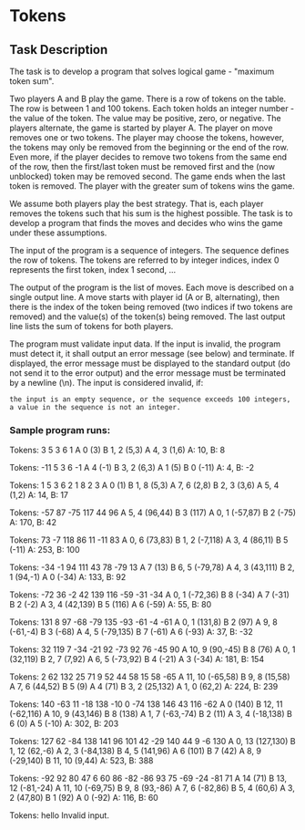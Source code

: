 # Tokens

## Task Description

The task is to develop a program that solves logical game - "maximum token sum".

Two players A and B play the game. There is a row of tokens on the table. The row is between 1 and 100 tokens. Each token holds an integer number - the value of the token. The value may be positive, zero, or negative. The players alternate, the game is started by player A. The player on move removes one or two tokens. The player may choose the tokens, however, the tokens may only be removed from the beginning or the end of the row. Even more, if the player decides to remove two tokens from the same end of the row, then the first/last token must be removed first and the (now unblocked) token may be removed second. The game ends when the last token is removed. The player with the greater sum of tokens wins the game.

We assume both players play the best strategy. That is, each player removes the tokens such that his sum is the highest possible. The task is to develop a program that finds the moves and decides who wins the game under these assumptions.

The input of the program is a sequence of integers. The sequence defines the row of tokens. The tokens are referred to by integer indices, index 0 represents the first token, index 1 second, ...

The output of the program is the list of moves. Each move is described on a single output line. A move starts with player id (A or B, alternating), then there is the index of the token being removed (two indices if two tokens are removed) and the value(s) of the token(s) being removed. The last output line lists the sum of tokens for both players.

The program must validate input data. If the input is invalid, the program must detect it, it shall output an error message (see below) and terminate. If displayed, the error message must be displayed to the standard output (do not send it to the error output) and the error message must be terminated by a newline (\n). The input is considered invalid, if:

    the input is an empty sequence, or the sequence exceeds 100 integers,
    a value in the sequence is not an integer.

### Sample program runs:

Tokens:
3 5 3 6 1
A 0 (3)
B 1, 2 (5,3)
A 4, 3 (1,6)
A: 10, B: 8

Tokens:
-11 5 3 6 -1
A 4 (-1)
B 3, 2 (6,3)
A 1 (5)
B 0 (-11)
A: 4, B: -2

Tokens:
1 5 3 6 2 1 8 2 3
A 0 (1)
B 1, 8 (5,3)
A 7, 6 (2,8)
B 2, 3 (3,6)
A 5, 4 (1,2)
A: 14, B: 17

Tokens:
-57 87 -75 117 44 96
A 5, 4 (96,44)
B 3 (117)
A 0, 1 (-57,87)
B 2 (-75)
A: 170, B: 42

Tokens:
73 -7 118 86 11 -11 83
A 0, 6 (73,83)
B 1, 2 (-7,118)
A 3, 4 (86,11)
B 5 (-11)
A: 253, B: 100

Tokens:
-34 -1 94 111 43 78 -79 13
A 7 (13)
B 6, 5 (-79,78)
A 4, 3 (43,111)
B 2, 1 (94,-1)
A 0 (-34)
A: 133, B: 92

Tokens:
-72 36 -2 42 139 116 -59 -31 -34
A 0, 1 (-72,36)
B 8 (-34)
A 7 (-31)
B 2 (-2)
A 3, 4 (42,139)
B 5 (116)
A 6 (-59)
A: 55, B: 80

Tokens:
131 8 97 -68 -79 135 -93 -61 -4 -61
A 0, 1 (131,8)
B 2 (97)
A 9, 8 (-61,-4)
B 3 (-68)
A 4, 5 (-79,135)
B 7 (-61)
A 6 (-93)
A: 37, B: -32

Tokens:
32 119 7 -34 -21 92 -73 92 76 -45 90
A 10, 9 (90,-45)
B 8 (76)
A 0, 1 (32,119)
B 2, 7 (7,92)
A 6, 5 (-73,92)
B 4 (-21)
A 3 (-34)
A: 181, B: 154

Tokens:
2 62 132 25 71 9 52 44 58 15 58 -65
A 11, 10 (-65,58)
B 9, 8 (15,58)
A 7, 6 (44,52)
B 5 (9)
A 4 (71)
B 3, 2 (25,132)
A 1, 0 (62,2)
A: 224, B: 239

Tokens:
140 -63 11 -18 138 -10 0 -74 138 146 43 116 -62
A 0 (140)
B 12, 11 (-62,116)
A 10, 9 (43,146)
B 8 (138)
A 1, 7 (-63,-74)
B 2 (11)
A 3, 4 (-18,138)
B 6 (0)
A 5 (-10)
A: 302, B: 203

Tokens:
127 62 -84 138 141 96 101 42 -29 140 44 9 -6 130
A 0, 13 (127,130)
B 1, 12 (62,-6)
A 2, 3 (-84,138)
B 4, 5 (141,96)
A 6 (101)
B 7 (42)
A 8, 9 (-29,140)
B 11, 10 (9,44)
A: 523, B: 388

Tokens:
-92 92 80 47 6 60 86 -82 -86 93 75 -69 -24 -81 71
A 14 (71)
B 13, 12 (-81,-24)
A 11, 10 (-69,75)
B 9, 8 (93,-86)
A 7, 6 (-82,86)
B 5, 4 (60,6)
A 3, 2 (47,80)
B 1 (92)
A 0 (-92)
A: 116, B: 60

Tokens:
hello
Invalid input.

